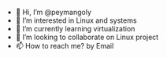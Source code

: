- 👋 Hi, I’m @peymangoly
- 👀 I’m interested in Linux and systems
- 🌱 I’m currently learning virtualization
- 💞️ I’m looking to collaborate on Linux project
- 📫 How to reach me? by Email

<!---
peymangoly/peymangoly is a ✨ special ✨ repository because its `README.md` (this file) appears on your GitHub profile.
You can click the Preview link to take a look at your changes.
--->
